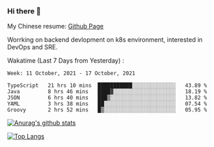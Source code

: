 ### Hi there 👋

My Chinese resume: [Github Page](https://spencercjh.github.io/resume/)

Worrking on backend devlopment on k8s environment, interested in DevOps and SRE.

Wakatime (Last 7 Days from Yesterday) :

<!--START_SECTION:waka-->
```text
Week: 11 October, 2021 - 17 October, 2021

TypeScript   21 hrs 10 mins  ███████████░░░░░░░░░░░░░░   43.89 % 
Java         8 hrs 46 mins   ████▓░░░░░░░░░░░░░░░░░░░░   18.19 % 
JSON         6 hrs 40 mins   ███▒░░░░░░░░░░░░░░░░░░░░░   13.82 % 
YAML         3 hrs 38 mins   ██░░░░░░░░░░░░░░░░░░░░░░░   07.54 % 
Groovy       2 hrs 52 mins   █▒░░░░░░░░░░░░░░░░░░░░░░░   05.95 % 
```
<!--END_SECTION:waka-->

[![Anurag's github stats](https://github-readme-stats.vercel.app/api?username=spencercjh&theme=tokyonight&show_icons=true)](https://github.com/anuraghazra/github-readme-stats)

[![Top Langs](https://github-readme-stats.vercel.app/api/top-langs/?username=spencercjh&layout=compact&theme=tokyonight)](https://github.com/anuraghazra/github-readme-stats)
